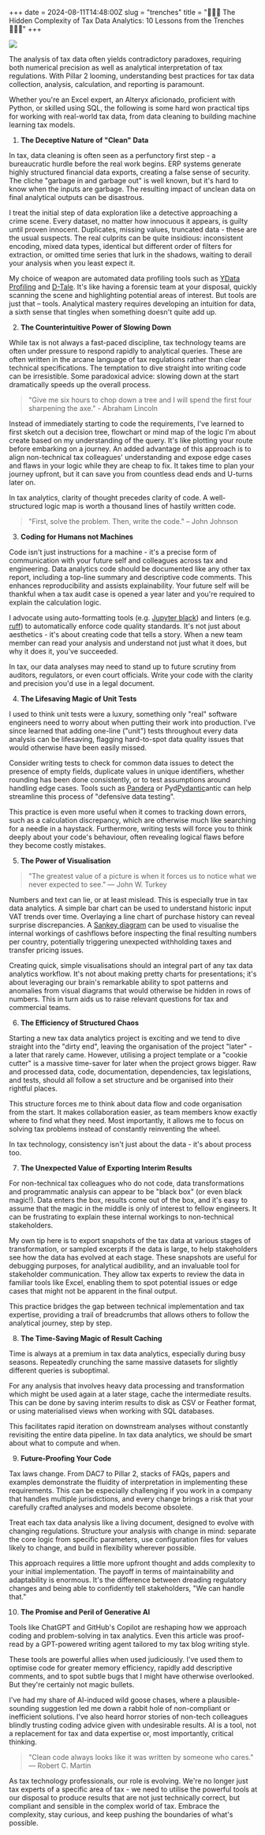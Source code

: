 +++ 
date = 2024-08-11T14:48:00Z
slug = "trenches" 
title = "👩🏻‍💻 The Hidden Complexity of Tax Data Analytics: 10 Lessons from the Trenches 👩🏻‍🏭"
+++

![](/uploads/trenches.png)

The analysis of tax data often yields contradictory paradoxes, requiring both numerical precision as well as analytical interpretation of tax regulations. With Pillar 2 looming, understanding best practices for tax data collection, analysis, calculation, and reporting is paramount.

Whether you're an Excel expert, an Alteryx aficionado, proficient with Python, or skilled using SQL, the following is some hard won practical tips for working with real-world tax data, from data cleaning to building machine learning tax models.

1. **The Deceptive Nature of "Clean" Data**

In tax, data cleaning is often seen as a perfunctory first step - a bureaucratic hurdle before the real work begins. ERP systems generate highly structured financial data exports, creating a false sense of security. The cliche "garbage in and garbage out" is well known, but it's hard to know when the inputs are garbage. The resulting impact of unclean data on final analytical outputs can be disastrous.

I treat the initial step of data exploration like a detective approaching a crime scene. Every dataset, no matter how innocuous it appears, is guilty until proven innocent. Duplicates, missing values, truncated data - these are the usual suspects. The real culprits can be quite insidious: inconsistent encoding, mixed data types, identical but different order of filters for extraction, or omitted time series that lurk in the shadows, waiting to derail your analysis when you least expect it.

My choice of weapon are automated data profiling tools such as [YData Profiling](https://docs.profiling.ydata.ai/latest/) and [D-Tale](https://github.com/man-group/dtale). It's like having a forensic team at your disposal, quickly scanning the scene and highlighting potential areas of interest. But tools are just that – tools. Analytical mastery requires developing an intuition for data, a sixth sense that tingles when something doesn't quite add up.

2. **The Counterintuitive Power of Slowing Down**

While tax is not always a fast-paced discipline, tax technology teams are often under pressure to respond rapidly to analytical queries. These are often written in the arcane language of tax regulations rather than clear technical specifications. The temptation to dive straight into writing code can be irresistible. Some paradoxical advice: slowing down at the start dramatically speeds up the overall process.

> "Give me six hours to chop down a tree and I will spend the first four sharpening the axe." - Abraham Lincoln 

Instead of immediately starting to code the requirements, I've learned to first sketch out a decision tree, flowchart or mind map of the logic I'm about create based on my understanding of the query. It's like plotting your route before embarking on a journey. An added advantage of this approach is to align non-technical tax colleagues' understanding and expose edge cases and flaws in your logic while they are cheap to fix. It takes time to plan your journey upfront, but it can save you from countless dead ends and U-turns later on.

In tax analytics, clarity of thought precedes clarity of code. A well-structured logic map is worth a thousand lines of hastily written code.

> "First, solve the problem. Then, write the code." – John Johnson

3. **Coding for Humans not Machines**

Code isn't just instructions for a machine - it's a precise form of communication with your future self and colleagues across tax and engineering. Data analytics code should be documented like any other tax report, including a top-line summary and descriptive code comments. This enhances reproducibility and assists explainability. Your future self will be thankful when a tax audit case is opened a year later and you're required to explain the calculation logic. 

I advocate using auto-formatting tools (e.g. [Jupyter black](https://pypi.org/project/jupyter-black/)) and linters (e.g. [ruff](https://docs.astral.sh/ruff/)) to automatically enforce code quality standards. It's not just about aesthetics - it's about creating code that tells a story. When a new team member can read your analysis and understand not just what it does, but why it does it, you've succeeded.

In tax, our data analyses may need to stand up to future scrutiny from auditors, regulators, or even court officials. Write your code with the clarity and precision you'd use in a legal document.

4. **The Lifesaving Magic of Unit Tests**

I used to think unit tests were a luxury, something only "real" software engineers need to worry about when putting their work into production. I've since learned that adding one-line ("unit") tests throughout every data analysis can be lifesaving, flagging hard-to-spot data quality issues that would otherwise have been easily missed.

Consider writing tests to check for common data issues to detect the presence of empty fields, duplicate values in unique identifiers, whether rounding has been done consistently, or to test assumptions around handling edge cases. Tools such as [Pandera](https://pandera.readthedocs.io/) or Pyd[Pydantic](https://docs.pydantic.dev/latest/)antic can help streamline this process of "defensive data testing".

This practice is even more useful when it comes to tracking down errors, such as a calculation discrepancy, which are otherwise much like searching for a needle in a haystack. Furthermore, writing tests will force you to think deeply about your code's behaviour, often revealing logical flaws before they become costly mistakes.

5. **The Power of Visualisation**

> "The greatest value of a picture is when it forces us to notice what we never expected to see." — John W. Turkey

Numbers and text can lie, or at least mislead. This is especially true in tax data analytics. A simple bar chart can be used to understand historic input VAT trends over time. Overlaying a line chart of purchase history can reveal surprise discrepancies. A [Sankey diagram](https://en.wikipedia.org/wiki/Sankey_diagram) can be used to visualise the internal workings of cashflows before inspecting the final resulting numbers per country, potentially triggering unexpected withholding taxes and transfer pricing issues.

Creating quick, simple visualisations should an integral part of any tax data analytics workflow. It's not about making pretty charts for presentations; it's about leveraging our brain's remarkable ability to spot patterns and anomalies from visual diagrams that would otherwise be hidden in rows of numbers. This in turn aids us to raise relevant questions for tax and commercial teams.

6. **The Efficiency of Structured Chaos**

Starting a new tax data analytics project is exciting and we tend to dive straight into the "dirty end", leaving the organisation of the project "later" - a later that rarely came. However, utilising a project template or a "cookie cutter" is a massive time-saver for later when the project grows bigger. Raw and processed data, code, documentation, dependencies, tax legislations, and tests, should all follow a set structure and be organised into their rightful places. 

This structure forces me to think about data flow and code organisation from the start. It makes collaboration easier, as team members know exactly where to find what they need. Most importantly, it allows me to focus on solving tax problems instead of constantly reinventing the wheel.

In tax technology, consistency isn't just about the data - it's about process too.

7. **The Unexpected Value of Exporting Interim Results**

For non-technical tax colleagues who do not code, data transformations and programmatic analysis can appear to be "black box" (or even black magic!). Data enters the box, results come out of the box, and it's easy to assume that the magic in the middle is only of interest to fellow engineers. It can be frustrating to explain these internal workings to non-technical stakeholders.

My own tip here is to export snapshots of the tax data at various stages of transformation, or sampled excerpts if the data is large, to help stakeholders see how the data has evolved at each stage. These snapshots are useful for debugging purposes, for analytical audibility, and an invaluable tool for stakeholder communication. They allow tax experts to review the data in familiar tools like Excel, enabling them to spot potential issues or edge cases that might not be apparent in the final output.

This practice bridges the gap between technical implementation and tax expertise, providing a trail of breadcrumbs that allows others to follow the analytical journey, step by step.

8. **The Time-Saving Magic of Result Caching**

Time is always at a premium in tax data analytics, especially during busy seasons. Repeatedly crunching the same massive datasets for slightly different queries is suboptimal.

For any analysis that involves heavy data processing and transformation which might be used again at a later stage, cache the intermediate results. This can be done by saving interim results to disk as CSV or Feather format, or using materialised views when working with SQL databases. 

This facilitates rapid iteration on downstream analyses without constantly revisiting the entire data pipeline. In tax data analytics, we should be smart about what to compute and when.

9. **Future-Proofing Your Code**

Tax laws change. From DAC7 to Pillar 2, stacks of FAQs, papers and examples demonstrate the fluidity of interpretation in implementing these requirements. This can be especially challenging if you work in a company that handles multiple jurisdictions, and every change brings a risk that your carefully crafted analyses and models become obsolete.

Treat each tax data analysis like a living document, designed to evolve with changing regulations. Structure your analysis with change in mind: separate the core logic from specific parameters, use configuration files for values likely to change, and build in flexibility wherever possible.

This approach requires a little more upfront thought and adds complexity to your initial implementation. The payoff in terms of maintainability and adaptability is enormous. It's the difference between dreading regulatory changes and being able to confidently tell stakeholders, "We can handle that."

10. **The Promise and Peril of Generative AI**

Tools like ChatGPT and GitHub's Copilot are reshaping how we approach coding and problem-solving in tax analytics. Even this article was proof-read by a GPT-powered writing agent tailored to my tax blog writing style. 

These tools are powerful allies when used judiciously. I've used them to optimise code for greater memory efficiency, rapidly add descriptive comments, and to spot subtle bugs that I might have otherwise overlooked. But they're certainly not magic bullets.

I've had my share of AI-induced wild goose chases, where a plausible-sounding suggestion led me down a rabbit hole of non-compliant or inefficient solutions. I've also heard horror stories of non-tech colleagues blindly trusting coding advice given with undesirable results. AI is a tool, not a replacement for tax and data expertise or, most importantly, critical thinking.

> "Clean code always looks like it was written by someone who cares." — Robert C. Martin

As tax technology professionals, our role is evolving. We're no longer just tax experts of a specific area of tax - we need to utilise the powerful tools at our disposal to produce results that are not just technically correct, but compliant and sensible in the complex world of tax. Embrace the complexity, stay curious, and keep pushing the boundaries of what's possible.
